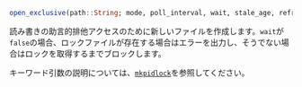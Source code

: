 ```julia
open_exclusive(path::String; mode, poll_interval, wait, stale_age, refresh) :: File
```

読み書きの助言的排他アクセスのために新しいファイルを作成します。`wait`が`false`の場合、ロックファイルが存在する場合はエラーを出力し、そうでない場合はロックを取得するまでブロックします。

キーワード引数の説明については、[`mkpidlock`](@ref)を参照してください。
